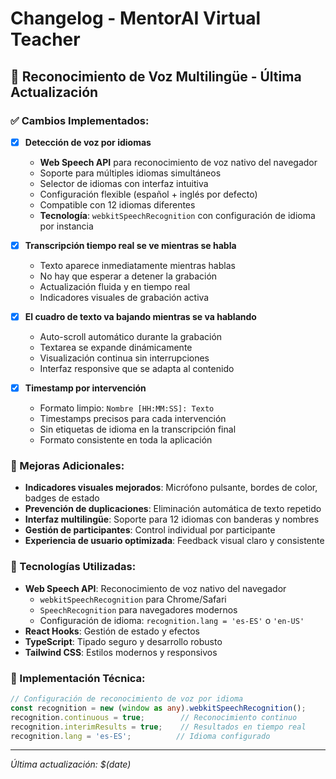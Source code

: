 # Changelog - MentorAI Virtual Teacher

## 🎤 Reconocimiento de Voz Multilingüe - Última Actualización

### ✅ Cambios Implementados:

- [x] **Detección de voz por idiomas**
  - **Web Speech API** para reconocimiento de voz nativo del navegador
  - Soporte para múltiples idiomas simultáneos
  - Selector de idiomas con interfaz intuitiva
  - Configuración flexible (español + inglés por defecto)
  - Compatible con 12 idiomas diferentes
  - **Tecnología**: `webkitSpeechRecognition` con configuración de idioma por instancia

- [x] **Transcripción tiempo real se ve mientras se habla**
  - Texto aparece inmediatamente mientras hablas
  - No hay que esperar a detener la grabación
  - Actualización fluida y en tiempo real
  - Indicadores visuales de grabación activa

- [x] **El cuadro de texto va bajando mientras se va hablando**
  - Auto-scroll automático durante la grabación
  - Textarea se expande dinámicamente
  - Visualización continua sin interrupciones
  - Interfaz responsive que se adapta al contenido

- [x] **Timestamp por intervención**
  - Formato limpio: `Nombre [HH:MM:SS]: Texto`
  - Timestamps precisos para cada intervención
  - Sin etiquetas de idioma en la transcripción final
  - Formato consistente en toda la aplicación

### 🚀 Mejoras Adicionales:

- **Indicadores visuales mejorados**: Micrófono pulsante, bordes de color, badges de estado
- **Prevención de duplicaciones**: Eliminación automática de texto repetido
- **Interfaz multilingüe**: Soporte para 12 idiomas con banderas y nombres
- **Gestión de participantes**: Control individual por participante
- **Experiencia de usuario optimizada**: Feedback visual claro y consistente

### 🎯 Tecnologías Utilizadas:

- **Web Speech API**: Reconocimiento de voz nativo del navegador
  - `webkitSpeechRecognition` para Chrome/Safari
  - `SpeechRecognition` para navegadores modernos
  - Configuración de idioma: `recognition.lang = 'es-ES'` o `'en-US'`
- **React Hooks**: Gestión de estado y efectos
- **TypeScript**: Tipado seguro y desarrollo robusto
- **Tailwind CSS**: Estilos modernos y responsivos

### 🔧 Implementación Técnica:

```typescript
// Configuración de reconocimiento de voz por idioma
const recognition = new (window as any).webkitSpeechRecognition();
recognition.continuous = true;        // Reconocimiento continuo
recognition.interimResults = true;    // Resultados en tiempo real
recognition.lang = 'es-ES';          // Idioma configurado
```

---

*Última actualización: $(date)* 